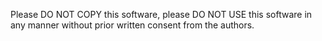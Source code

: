 Please DO NOT COPY this software, please DO NOT USE this software in any manner without prior written consent from the authors.
